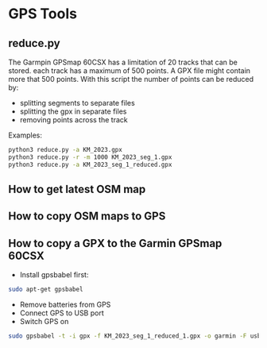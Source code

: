 # GPS Tools

## reduce.py
The Garmpin GPSmap 60CSX has a limitation of 20 tracks that can be stored. each track has a maximum of 500 points. A GPX file might contain more that 500 points. With this script the number of points can be reduced by:

- splitting segments to separate files
- splitting the gpx in separate files
- removing points across the track

Examples:

```sh
python3 reduce.py -a KM_2023.gpx
python3 reduce.py -r -m 1000 KM_2023_seg_1.gpx
python3 reduce.py -a KM_2023_seg_1_reduced.gpx
```

## How to get latest OSM map


## How to copy OSM maps to GPS


## How to copy a GPX to the Garmin GPSmap 60CSX

- Install gpsbabel first:

```sh
sudo apt-get gpsbabel
```

- Remove batteries from GPS
- Connect GPS to USB port
- Switch GPS on

```sh
sudo gpsbabel -t -i gpx -f KM_2023_seg_1_reduced_1.gpx -o garmin -F usb:
```

